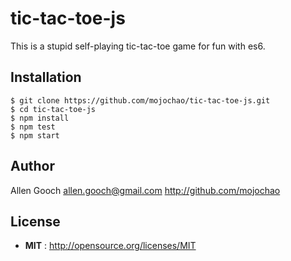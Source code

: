 # tic-tac-toe-js

This is a stupid self-playing tic-tac-toe game for fun with es6.

## Installation

```
$ git clone https://github.com/mojochao/tic-tac-toe-js.git
$ cd tic-tac-toe-js
$ npm install
$ npm test
$ npm start
```

## Author

Allen Gooch <allen.gooch@gmail.com> http://github.com/mojochao

## License

 - **MIT** : http://opensource.org/licenses/MIT
